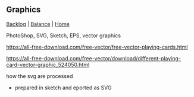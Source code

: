 ## Graphics

[Backlog](./) | [Balance](../) | [Home](../..)

PhotoShop, SVG, Sketch, EPS, vector graphics

https://all-free-download.com/free-vector/free-vector-playing-cards.html

https://all-free-download.com/free-vector/download/different-playing-card-vector-graphic_524050.html

how the svg are processed

- prepared in sketch and eported as SVG
